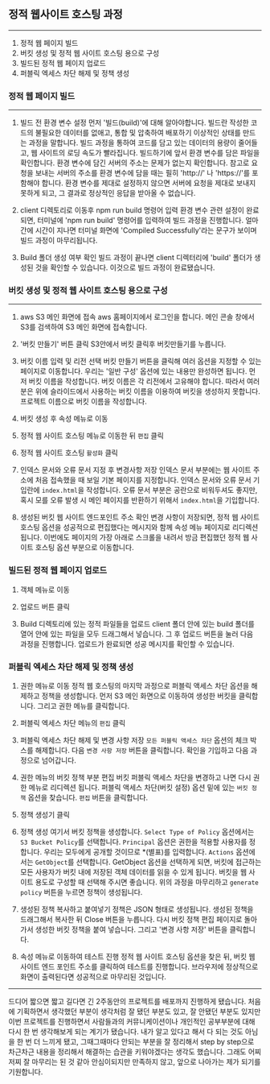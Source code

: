 ## 정적 웹사이트 호스팅 과정

---

1. 정적 웹 페이지 빌드
2. 버킷 생성 및 정적 웹 사이트 호스팅 용으로 구성
3. 빌드된 정적 웹 페이지 업로드
4. 퍼블릭 엑세스 차단 해제 및 정책 생성

### 정적 웹 페이지 빌드

---

1. 빌드 전 환경 변수 설정
   먼저 '빌드(build)'에 대해 알아야합니다. 빌드란 작성한 코드의 불필요한 데이터를 없애고, 통합 및 압축하여 배포하기 이상적인 상태를 만드는 과정을 말합니다. 빌드 과정을 통하여 코드를 담고 있는 데이터의 용량이 줄어들고, 웹 사이트의 로딩 속도가 빨라집니다.
   빌드하기에 앞서 환경 변수를 담은 파일을 확인합니다. 환경 변수에 담긴 서버의 주소는 문제가 없는지 확인합니다. 참고로 요청을 보내는 서버의 주소를 환경 변수에 담을 때는 필히 'http://' 나 'https://'를 포함해야 합니다.
   환경 변수를 제대로 설정하지 않으면 서버에 요청을 제대로 보내지 못하게 되고, 그 결과로 정상적인 응답을 받아올 수 없습니다.

2. client 디렉토리로 이동후 npm run build 명령어 입력
   환경 변수 관련 설정이 완료되면, 터미널에 'npm run build' 명령어를 입력하여 빌드 과정을 진행합니다. 얼마간에 시간이 지나면 터미널 화면에 'Compiled Successfully'라는 문구가 보이며 빌드 과정이 마무리됩니다.

3. Build 폴더 생성 여부 확인
   빌드 과정이 끝나면 client 디렉터리에 'build' 폴더가 생성된 것을 확인할 수 있습니다. 이것으로 빌드 과정이 완료됐습니다.

### 버킷 생성 및 정적 웹 사이트 호스팅 용으로 구성

---

1. aws S3 메인 화면에 접속
   aws 홈페이지에서 로그인을 합니다. 메인 콘솔 창에서 S3를 검색하여 S3 메인 화면에 접속합니다.

2. '버킷 만들기' 버튼 클릭
   S3안에서 버킷 클릭후 버킷만들기를 누릅니다.

3. 버킷 이름 입력 및 리전 선택
   버킷 만들기 버튼을 클릭해 여러 옵션을 지정할 수 있는 페이지로 이동합니다. 우리는 '일반 구성' 옵션에 있는 내용만 완성하면 됩니다.
   먼저 버킷 이름을 작성합니다. 버킷 이름은 각 리전에서 고유해야 합니다. 따라서 여러분은 위에 슬라이드에서 사용하는 버킷 이름을 이용하여 버킷을 생성하지 못합니다.
   프로젝트 이름으로 버킷 이름을 작성합니다.

4. 버킷 생성 후 속성 메뉴로 이동

5. 정적 웹 사이트 호스팅 메뉴로 이동한 뒤 `편집` 클릭

6. 정적 웹 사이트 호스팅 `활성화` 클릭

7. 인덱스 문서와 오류 문서 지정 후 변경사항 저장
   인덱스 문서 부분에는 웹 사이트 주소에 처음 접속했을 때 보일 기본 페이지를 지정합니다.
   인덱스 문서와 오류 문서 기입란에 `index.html`을 작성합니다. 오류 문서 부분은 공란으로 비워두셔도 좋지만, 혹시 모를 오류 발생 시 메인 페이지를 반환하기 위해서 `index.html`을 기입합니다.

8. 생성된 버킷 웹 사이트 엔드포인트 주소 확인
   변경 사항이 저장되면, 정적 웹 사이트 호스팅 옵션을 성공적으로 편집했다는 메시지와 함께 속성 메뉴 페이지로 리디렉션 됩니다.
   이번에도 페이지의 가장 아래로 스크롤을 내려서 방금 편집했던 정적 웹 사이트 호스팅 옵션 부분으로 이동합니다.

### 빌드된 정적 웹 페이지 업로드

1. 객체 메뉴로 이동

2. 업로드 버튼 클릭

3. Build 디렉토리에 있는 정적 파일들을 업로드
   client 폴더 안에 있는 build 폴더를 열어 안에 있는 파일을 모두 드래그해서 넣습니다.
   그 후 업로드 버튼을 눌러 다음 과정을 진행합니다.
   업로드가 완료되면 성공 메시지를 확인할 수 있습니다.

### 퍼블릭 엑세스 차단 해제 및 정책 생성

1. 권한 메뉴로 이동
   정적 웹 호스팅의 마지막 과정으로 퍼블릭 액세스 차단 옵션을 해제하고 정책을 생성합니다. 먼저 S3 메인 화면으로 이동하여 생성한 버킷을 클릭합니다. 그리고 권한 메뉴를 클릭합니다.

2. 퍼블릭 엑세스 차단 메뉴의 `편집` 클릭

3. 퍼블릭 엑세스 차단 해제 및 변경 사항 저장
   `모든 퍼블릭 액세스 차단` 옵션의 체크 박스를 해제합니다. 다음 `변경 사항 저장` 버튼을 클릭합니다. 확인을 기입하고 다음 과정으로 넘어갑니다.

4. 권한 메뉴의 버킷 정책 부분 편집
   버킷 퍼블릭 액세스 차단을 변경하고 나면 다시 권한 메뉴로 리디렉션 됩니다.
   퍼블릭 액세스 차단(버킷 설정) 옵션 밑에 있는 `버킷 정책` 옵션을 찾습니다. `편집` 버튼을 클릭합니다.

5. 정책 생성기 클릭

6. 정책 생성
   여기서 버킷 정책을 생성합니다.
   `Select Type of Policy` 옵션에서는 `S3 Bucket Policy`를 선택합니다.
   `Principal` 옵션은 권한을 적용할 사용자를 정합니다. 우리는 모두에게 공개할 것이므로 \*(별표)를 입력합니다.
   `Actions` 옵션에서는 `GetObject`를 선택합니다. GetObject 옵션을 선택하게 되면, 버킷에 접근하는 모든 사용자가 버킷 내에 저장된 객체 데이터를 읽을 수 있게 됩니다. 버킷을 웹 사이트 용도로 구성할 때 선택해 주시면 좋습니다.
   위의 과정을 마무리하고 `generate policy` 버튼을 누르면 정책이 생성됩니다.

7. 생성된 정책 복사하고 붙여넣기
   정책은 JSON 형태로 생성됩니다. 생성된 정책을 드래그해서 복사한 뒤 Close 버튼을 누릅니다.
   다시 버킷 정책 편집 페이지로 돌아가서 생성한 버킷 정책을 붙여 넣습니다. 그리고 '변경 사항 저장' 버튼을 클릭합니다.

8. 속성 메뉴로 이동하여 테스트 진행
   정적 웹 사이트 호스팅 옵션을 찾은 뒤, 버킷 웹 사이트 엔드 포인트 주소를 클릭하여 테스트를 진행합니다. 브라우저에 정상적으로 화면이 출력된다면 성공적으로 마무리된 것입니다.

---

드디어 짧으면 짧고 길다면 긴 2주동안의 프로젝트를 배포까지 진행하게 됐습니다. 처음에 기획하면서 생각했던 부분이 생각처럼 잘 됐던 부분도 있고, 잘 안됐던 부분도 있지만 이번 프로젝트를 진행하면서 사람들과의 커뮤니케이션이나 개인적인 공부부분에 대해 다시 한 번 생각해보게 되는 계기가 됐습니다. 내가 알고 있다고 해서 다 되는 것도 아님을 한 번 더 느끼게 됐고, 그때그때마다 안되는 부분을 잘 정리해서 step by step으로 차근차근 내용을 정리해서 해결하는 습관을 키워야겠다는 생각도 했습니다. 그래도 어찌저찌 잘 마무리는 된 것 같아 안심이되지만 만족하지 않고, 앞으로 나아가는 제가 되기를 기원합니다.
